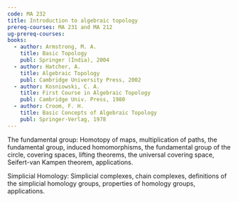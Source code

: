 ```yaml
---
code: MA 232
title: Introduction to algebraic topology
prereq-courses: MA 231 and MA 212
ug-prereq-courses: 
books:
  - author: Armstrong, M. A.
    title: Basic Topology
    publ: Springer (India), 2004
  - author: Hatcher, A.
    title: Algebraic Topology
    publ: Cambridge University Press, 2002
  - author: Kosniowski, C. A.
    title: First Course in Algebraic Topology
    publ: Cambridge Univ. Press, 1980
  - author: Croom, F. H.
    title: Basic Concepts of Algebraic Topology
    publ: Springer-Verlag, 1978
---
```


The fundamental group: Homotopy of maps, multiplication of paths, the fundamental group, induced
homomorphisms, the fundamental group of the circle, covering spaces, lifting theorems, the
universal covering space, Seifert-van Kampen theorem, applications. 

Simplicial Homology: Simplicial complexes, chain complexes, definitions of the simplicial homology
groups, properties of homology groups, applications.
